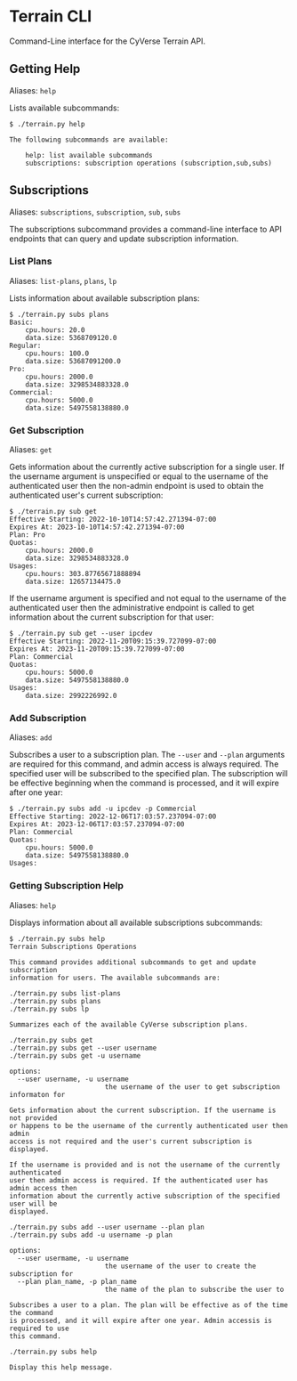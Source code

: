 # Terrain CLI

Command-Line interface for the CyVerse Terrain API.

## Getting Help

Aliases: `help`

Lists available subcommands:

```
$ ./terrain.py help

The following subcommands are available:

    help: list available subcommands
    subscriptions: subscription operations (subscription,sub,subs)
```

## Subscriptions

Aliases: `subscriptions`, `subscription`, `sub`, `subs`

The subscriptions subcommand provides a command-line interface to API endpoints that can query and update subscription
information.

### List Plans

Aliases: `list-plans`, `plans`, `lp`

Lists information about available subscription plans:

```
$ ./terrain.py subs plans
Basic:
    cpu.hours: 20.0
    data.size: 5368709120.0
Regular:
    cpu.hours: 100.0
    data.size: 53687091200.0
Pro:
    cpu.hours: 2000.0
    data.size: 3298534883328.0
Commercial:
    cpu.hours: 5000.0
    data.size: 5497558138880.0
```

### Get Subscription

Aliases: `get`

Gets information about the currently active subscription for a single user. If the username argument is unspecified or
equal to the username of the authenticated user then the non-admin endpoint is used to obtain the authenticated user's
current subscription:

```
$ ./terrain.py sub get
Effective Starting: 2022-10-10T14:57:42.271394-07:00
Expires At: 2023-10-10T14:57:42.271394-07:00
Plan: Pro
Quotas:
    cpu.hours: 2000.0
    data.size: 3298534883328.0
Usages:
    cpu.hours: 303.87765671888894
    data.size: 12657134475.0
```

If the username argument is specified and not equal to the username of the authenticated user then the administrative
endpoint is called to get information about the current subscription for that user:

```
$ ./terrain.py sub get --user ipcdev
Effective Starting: 2022-11-20T09:15:39.727099-07:00
Expires At: 2023-11-20T09:15:39.727099-07:00
Plan: Commercial
Quotas:
    cpu.hours: 5000.0
    data.size: 5497558138880.0
Usages:
    data.size: 2992226992.0
```

### Add Subscription

Aliases: `add`

Subscribes a user to a subscription plan. The `--user` and `--plan` arguments are required for this command, and admin
access is always required. The specified user will be subscribed to the specified plan. The subscription will be
effective beginning when the command is processed, and it will expire after one year:

```
$ ./terrain.py subs add -u ipcdev -p Commercial
Effective Starting: 2022-12-06T17:03:57.237094-07:00
Expires At: 2023-12-06T17:03:57.237094-07:00
Plan: Commercial
Quotas:
    cpu.hours: 5000.0
    data.size: 5497558138880.0
Usages:
```

### Getting Subscription Help

Aliases: `help`

Displays information about all available subscriptions subcommands:

```
$ ./terrain.py subs help
Terrain Subscriptions Operations

This command provides additional subcommands to get and update subscription
information for users. The available subcommands are:

./terrain.py subs list-plans
./terrain.py subs plans
./terrain.py subs lp

Summarizes each of the available CyVerse subscription plans.

./terrain.py subs get
./terrain.py subs get --user username
./terrain.py subs get -u username

options:
  --user username, -u username
                        the username of the user to get subscription informaton for

Gets information about the current subscription. If the username is not provided
or happens to be the username of the currently authenticated user then admin
access is not required and the user's current subscription is displayed.

If the username is provided and is not the username of the currently authenticated
user then admin access is required. If the authenticated user has admin access then
information about the currently active subscription of the specified user will be
displayed.

./terrain.py subs add --user username --plan plan
./terrain.py subs add -u username -p plan

options:
  --user usermame, -u username
                        the username of the user to create the subscription for
  --plan plan_name, -p plan_name
                        the name of the plan to subscribe the user to

Subscribes a user to a plan. The plan will be effective as of the time the command
is processed, and it will expire after one year. Admin accessis is required to use
this command.

./terrain.py subs help

Display this help message.
```
